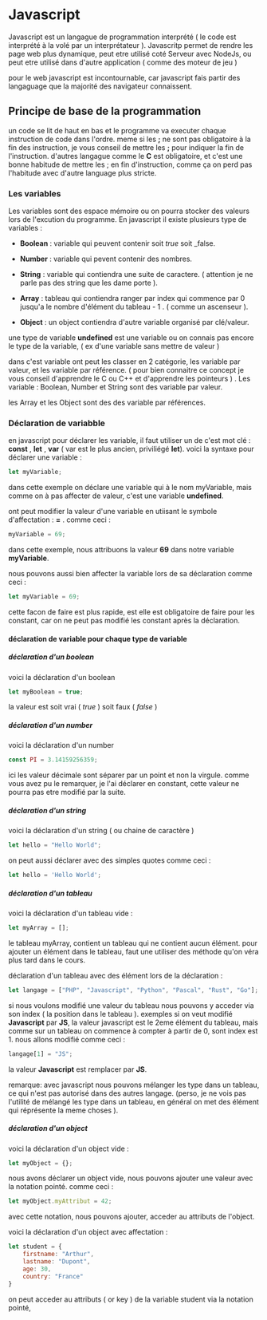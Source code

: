 # Javascript 

Javascript est un langague de programmation interprété ( le code est interprété à la volé par un interprétateur ). 
Javascritp permet de rendre les page web plus dynamique, peut etre utilisé coté Serveur avec NodeJs, ou peut etre utilisé dans d'autre application ( comme des moteur de jeu ) 

pour le web javascript est incontournable, car javascript fais partir des langaguage que la majorité des navigateur connaissent. 

## Principe de base de la programmation 

un code se lit de haut en bas et le programme va executer chaque instruction de code dans l'ordre. 
meme si les **;** ne sont pas obligatoire à la fin des instruction, je vous conseil de mettre les **;** pour indiquer la fin de l'instruction. 
d'autres langague comme le **C** est obligatoire, et c'est une bonne habitude de mettre les ; en fin d'instruction, comme ça on perd pas l'habitude avec d'autre language plus stricte. 

### Les variables 

Les variables sont des espace mémoire ou on pourra stocker des valeurs lors de l'excution du programme. 
En javascript il existe plusieurs type de variables : 

- **Boolean** : variable qui peuvent contenir soit _true_ soit _false. 
- **Number** : variable qui pevent contenir des nombres.
- **String** : variable qui contiendra une suite de caractere. ( attention je ne parle pas des string que les dame porte ).

- **Array** : tableau qui contiendra ranger par index qui commence par 0 jusqu'a le nombre d'élément du tableau - 1 . ( comme un ascenseur ). 
- **Object** : un object contiendra d'autre variable organisé par clé/valeur. 

une type de variable **undefined** est une variable ou on connais pas encore le type de la variable, ( ex d'une variable sans mettre de valeur ) 

dans c'est variable ont peut les classer en 2 catégorie, les variable par valeur, et les variable par référence. ( pour bien connaitre ce concept je vous conseil d'apprendre le C ou C++ et d'apprendre les pointeurs ) . Les variable : Boolean, Number et String sont des variable par valeur. 

les Array et les Object sont des des variable par références. 

### Déclaration de variabble 

en javascript pour déclarer les variable, il faut utiliser un de c'est mot clé : **const** , **let** , **var** ( var est le plus ancien, priviliégé **let**).
voici la syntaxe pour déclarer une variable : 

```javascript
let myVariable; 
```
dans cette exemple on déclare une variable qui à le nom myVariable, mais comme on à pas affecter de valeur, c'est une variable **undefined**. 

ont peut modifier la valeur d'une variable en utiisant le symbole d'affectation : **=** . comme ceci : 
```js
myVariable = 69;
```
dans cette exemple, nous attribuons la valeur **69** dans notre variable **myVariable**. 

nous pouvons aussi bien affecter la variable lors de sa déclaration comme ceci : 
```js
let myVariable = 69; 
```
cette facon de faire est plus rapide, est elle est obligatoire de faire pour les constant, car on ne peut pas modifié les constant après la déclaration. 

#### déclaration de variable pour chaque type de variable 

##### déclaration d'un boolean 

voici la déclaration d'un boolean 
```js
let myBoolean = true; 
```

la valeur est soit vrai ( _true_ ) soit faux ( _false_ )

##### déclaration d'un number 

voici la déclaration d'un number 
```js
const PI = 3.14159256359; 
```

ici les valeur décimale sont séparer par un point et non la virgule. comme vous avez pu le remarquer, je l'ai déclarer en constant, cette valeur ne pourra pas etre modifié par la suite. 

##### déclaration d'un string 

voici la déclaration d'un string ( ou chaine de caractère ) 
```js
let hello = "Hello World"; 
```

on peut aussi déclarer avec des simples quotes comme ceci : 
```js
let hello = 'Hello World'; 
```
##### déclaration d'un tableau 

voici la déclaration d'un tableau vide : 
```js
let myArray = []; 
``` 

le tableau myArray, contient un tableau qui ne contient aucun élément. 
pour ajouter un élément dans le tableau, faut une utiliser des méthode qu'on véra plus tard dans le cours. 

déclaration d'un tableau avec des élément lors de la déclaration : 
```js 
let langage = ["PHP", "Javascript", "Python", "Pascal", "Rust", "Go"]; 
```
si nous voulons modifié une valeur du tableau nous pouvons y acceder via son index ( la position dans le tableau ).
exemples si on veut modifié **Javascript** par **JS**, la valeur javascript est le 2eme élément du tableau, mais comme sur un tableau on commence à compter à partir de 0, sont index est 1. nous allons modifié comme ceci : 
```js
langage[1] = "JS"; 
```
la valeur **Javascript** est remplacer par **JS**. 

remarque: avec javascript nous pouvons mélanger les type dans un tableau, ce qui n'est pas autorisé dans des autres langage. 
(perso, je ne vois pas l'utilité de mélangé les type dans un tableau, en général on met des élément qui réprésente la meme choses ).

##### déclaration d'un object 

voici la déclaration d'un object vide : 
```js
let myObject = {}; 
```

nous avons déclarer un object vide, nous pouvons ajouter une valeur avec la notation pointé. comme ceci : 
```js
let myObject.myAttribut = 42; 
```
avec cette notation, nous pouvons ajouter, acceder au attributs de l'object. 

voici la déclaration d'un object avec affectation : 
```js
let student = {
    firstname: "Arthur", 
    lastname: "Dupont", 
    age: 30, 
    country: "France"
}
```

on peut acceder au attributs ( or key ) de la variable student via la notation pointé, 


